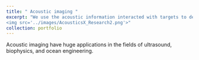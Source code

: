```yaml
---
title: " Acoustic imaging "
excerpt: "We use the acoustic information interacted with targets to develop forward and inverse imaging techniques.<br/>
<img src='../images/AcousticsX_Research2.png'>"
collection: portfolio
---
```


Acoustic imaging have huge applications in the fields of ultrasound, biophysics, and ocean engineering. 
